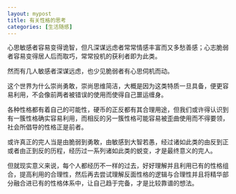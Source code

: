 ```yaml
---
layout: mypost
title: 有关性格的思考
categories: [生活随感]
---
```


心思敏感者容易变得诡智，但凡深谋远虑者常常情感丰富而又多愁善感；心志脆弱者容易变得居人后而取巧，常常投机的获利者即为此类。

然而有几人敏感者深谋远虑，也少见脆弱者有心思伺机而动。

这个世界为什么崇尚勇敢，崇尚思维简洁，大概是因为这类特质一旦具备，便更容易利用，不会像前两者被错误的使用而使得自己噩运缠身。

各种性格都有着自己的可能性，硬币的正反都有其合理用途，但我们或许得认识到有一簇性格确实容易利用，而相反的另一簇性格可能容易被歪曲使用而不得要领，社会所倡导的性格正是前者。

或许真正的完人当是由脆弱到勇敢，由敏感到大智若愚，经过诸如此类的由反到正或者由正到反的历程，经历过一系列诸如此类的蜕变，才是最终意义的完人。

但就现实意义来说，每个人都经历不一样的过去，好好理解并且利用已有的性格组合，提高利用的合理性，然后再去尝试理解反面性格的逻辑与合理性并且将精华部分融合进已有的性格体系中，让自己趋于完备，才是比较靠谱的想法。